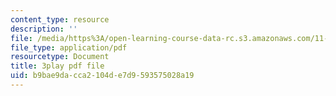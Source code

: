 ```yaml
---
content_type: resource
description: ''
file: /media/https%3A/open-learning-course-data-rc.s3.amazonaws.com/11-601-introduction-to-environmental-policy-and-planning-fall-2016/b9bae9dacca2104de7d9593575028a19_oJ7-LI_ex0o.pdf
file_type: application/pdf
resourcetype: Document
title: 3play pdf file
uid: b9bae9da-cca2-104d-e7d9-593575028a19
---
```

